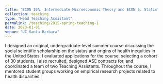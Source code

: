 ```yaml
---
title: "ECON 10A: Intermediate Microeconomic Theory and ECON 5: Statistics for Economics "
collection: teaching
type: "Head Teaching Assistant"
permalink: /teaching/2015-spring-teaching-1
date: 2023-01-01
venue: "UC Santa Barbara"
---
```


I designed an original, undergraduate-level summer course discussing the social scientific scholarship on the status and origins of health inequities in the United States. I evaluated applications for the course, selecting a cohort of 30 students. I also recruited, designed ASE contracts for, and coordinated a team of two Teaching Assistants. Throughout the course, I mentored student groups working on empirical research projects related to health disparities.
